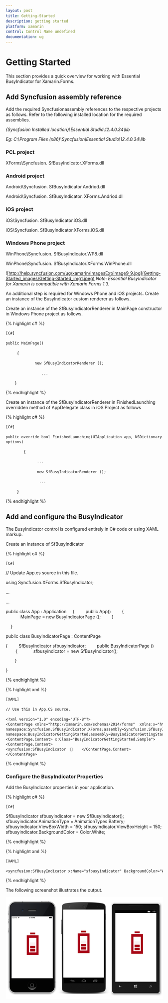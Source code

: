 ```yaml
---
layout: post
title: Getting-Started
description: getting started
platform: xamarin
control: Control Name undefined
documentation: ug
---
```


# Getting Started

This section provides a quick overview for working with Essential BusyIndicator for Xamarin.Forms.

## Add Syncfusion assembly reference

Add the required Syncfusionassembly references to the respective projects as follows. Refer to the following installed location for the required assemblies.

_{Syncfusion Installed location}\Essential Studio\12.4.0.34\lib_

_Eg: C:\Program Files (x86)\Syncfusion\Essential Studio\12.4.0.34\lib_

### PCL project

XForms\Syncfusion. SfBusyIndicator.XForms.dll 

### Android project

Android\Syncfusion. SfBusyIndicator.Andriod.dll

Android\Syncfusion. SfBusyIndicator. XForms.Andriod.dll

### iOS project

iOS\Syncfusion. SfBusyIndicator.iOS.dll  

iOS\Syncfusion. SfBusyIndicator.XForms.iOS.dll

### Windows Phone project

WinPhone\Syncfusion. SfBusyIndicator.WP8.dll

WinPhone\Syncfusion. SfBusyIndicator.XForms.WinPhone.dll

![http://help.syncfusion.com/ug/xamarin/ImagesExt/image9_9.jpg](Getting-Started_images/Getting-Started_img1.jpeg)
_Note: Essential BusyIndicator for Xamarin is compatible with Xamarin Forms 1.3._

An additional step is required for Windows Phone and iOS projects. Create an instance of the BusyIndicator custom renderer as follows.

Create an instance of the SfBusyIndicatorRenderer in MainPage constructor in Windows Phone project as follows.

{% highlight c# %}
 
    [C#]

    public MainPage()

       	 {

           		 new SfBusyIndicatorRenderer ();

        		    ...    

     	}

 {% endhighlight %}


Create an instance of the SfBusyIndicatorRenderer in FinishedLaunching overridden method of AppDelegate class in iOS Project as follows

{% highlight c# %}
 
    [C#]

    public override bool FinishedLaunching(UIApplication app, NSDictionary options)

        	{

         		  ...

         		  new SfBusyIndicatorRenderer ();

        		   ...

       	 }

 {% endhighlight %}



## Add and configure the BusyIndicator

The BusyIndicator control is configured entirely in C# code or using XAML markup.

Create an instance of SfBusyIndicator

{% highlight c# %}
 
    [C#]

// Update App.cs source in this file.

using Syncfusion.XForms.SfBusyIndicator;

…

…

public class App : Application
    {
        public App()
        {
            MainPage = new BusyIndicatorPage ();
        }

    }

public class BusyIndicatorPage : ContentPage

{
        SfBusyIndicator sfbusyindicator;
        public BusyIndicatorPage ()
        {
            sfbusyindicator = new SfBusyIndicator();

        }

}

 {% endhighlight %}



{% highlight xml %}
 
    [XAML]

    // Use this in App.CS source.

    <?xml version="1.0" encoding="UTF-8"?>
    <ContentPage xmlns="http://xamarin.com/schemas/2014/forms"  xmlns:x="http://schemas.microsoft.com/winfx/2009/xaml"             x:Class="BusyIndicatorGettingStarted.BusyIndicatorGettingStarted" BackgroundColor="White"            xmlns:syncfusion="clr-namespace:Syncfusion.SfBusyIndicator.XForms;assembly=Syncfusion.SfBusyIndicator.XForms"            xmlns:picker="clr-namespace:BusyIndicatorGettingStarted;assembly=BusyIndicatorGettingStarted">
    <ContentPage.Content> x:Class="BusyIndicatorGettingStarted.Sample">
    <ContentPage.Content>
    <syncfusion:SfBusyIndicator      </ContentPage.Content>
    </ContentPage>

 {% endhighlight %}





### Configure the BusyIndicator Properties

Add the BusyIndicator properties in your application.

{% highlight c# %}
 
    [C#]

SfBusyIndicator sfbusyindicator = new SfBusyIndicator();
sfbusyindicator.AnimationType = AnimationTypes.Battery;
sfbusyindicator.ViewBoxWidth = 150;
sfbusyindicator.ViewBoxHeight = 150;
sfbusyindicator.BackgroundColor = Color.White;

 {% endhighlight %}



{% highlight xml %}
 
    [XAML]

    <syncfusion:SfBusyIndicator x:Name="sfbusyindicator" BackgroundColor="White" ViewBoxHeight="150" ViewBoxWidth="150" AnimationType="Ball"/>


 {% endhighlight %}





The following screenshot illustrates the output.

![](Getting-Started_images/Getting-Started_img2.png)


